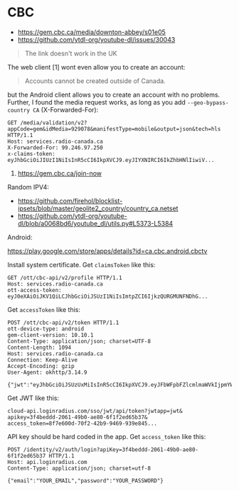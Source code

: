 # CBC

- https://gem.cbc.ca/media/downton-abbey/s01e05
- https://github.com/ytdl-org/youtube-dl/issues/30043

> The link doesn't work in the UK

The web client [1] wont even allow you to create an account:

> Accounts cannot be created outside of Canada.

but the Android client allows you to create an account with no problems.
Further, I found the media request works, as long as you add
`--geo-bypass-country CA` (X-Forwarded-For):

~~~
GET /media/validation/v2?appCode=gem&idMedia=929078&manifestType=mobile&output=json&tech=hls HTTP/1.1
Host: services.radio-canada.ca
X-Forwarded-For: 99.246.97.250
x-claims-token: eyJhbGciOiJIUzI1NiIsInR5cCI6IkpXVCJ9.eyJIYXNIRCI6IkZhbHNlIiwiV...
~~~

1. https://gem.cbc.ca/join-now

Random IPV4:

- <https://github.com/firehol/blocklist-ipsets/blob/master/geolite2_country/country_ca.netset>
- <https://github.com/ytdl-org/youtube-dl/blob/a0068bd6/youtube_dl/utils.py#L5373-L5384>

Android:

https://play.google.com/store/apps/details?id=ca.cbc.android.cbctv

Install system certificate. Get `claimsToken` like this:

~~~
GET /ott/cbc-api/v2/profile HTTP/1.1
Host: services.radio-canada.ca
ott-access-token: eyJ0eXAiOiJKV1QiLCJhbGciOiJSUzI1NiIsImtpZCI6IjkzQURGMUNFNDhG...
~~~

Get `accessToken` like this:

~~~
POST /ott/cbc-api/v2/token HTTP/1.1
ott-device-type: android
gem-client-version: 10.10.1
Content-Type: application/json; charset=UTF-8
Content-Length: 1094
Host: services.radio-canada.ca
Connection: Keep-Alive
Accept-Encoding: gzip
User-Agent: okhttp/3.14.9

{"jwt":"eyJhbGciOiJSUzUxMiIsInR5cCI6IkpXVCJ9.eyJFbWFpbFZlcmlmaWVkIjpmYWxzZSw..."}
~~~

Get JWT like this:

~~~
cloud-api.loginradius.com/sso/jwt/api/token?jwtapp=jwt&
apikey=3f4beddd-2061-49b0-ae80-6f1f2ed65b37&
access_token=8f7e600d-70f2-42b9-9469-939e845...
~~~

API key should be hard coded in the app. Get `access_token` like this:

~~~
POST /identity/v2/auth/login?apiKey=3f4beddd-2061-49b0-ae80-6f1f2ed65b37 HTTP/1.1
Host: api.loginradius.com
Content-Type: application/json; charset=utf-8

{"email":"YOUR_EMAIL","password":"YOUR_PASSWORD"}
~~~
